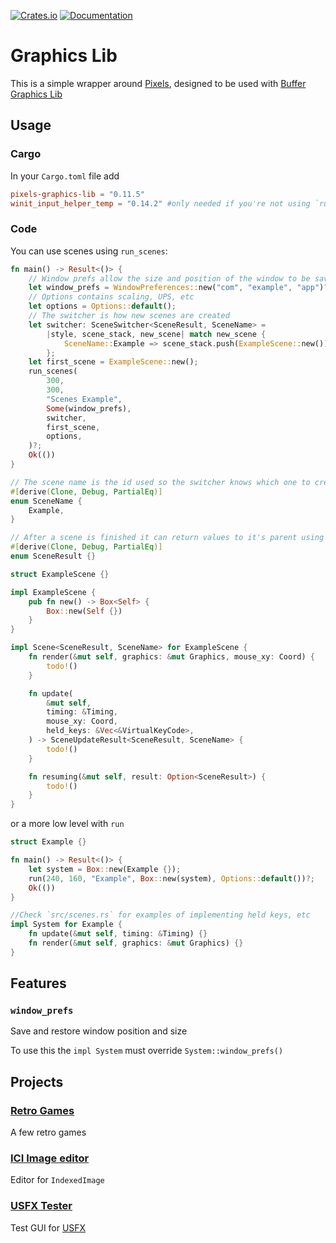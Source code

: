 [![Crates.io](https://img.shields.io/crates/v/pixels-graphics-lib)](https://crates.io/crates/pixels-graphics-lib "Crates.io version")
[![Documentation](https://img.shields.io/docsrs/pixels-graphics-lib)](https://docs.rs/pixels-graphics-lib "Documentation")

# Graphics Lib

This is a simple wrapper around [Pixels](https://github.com/parasyte/pixels), designed to be used with [Buffer Graphics Lib](https://github.com/emmabritton/buffer-graphics-lib)

## Usage

### Cargo

In your `Cargo.toml` file add
```toml
pixels-graphics-lib = "0.11.5"
winit_input_helper_temp = "0.14.2" #only needed if you're not using `run()`
```

### Code

You can use scenes using `run_scenes`:
```rust
fn main() -> Result<()> {
    // Window prefs allow the size and position of the window to be saved and restored
    let window_prefs = WindowPreferences::new("com", "example", "app")?;
    // Options contains scaling, UPS, etc
    let options = Options::default();
    // The switcher is how new scenes are created
    let switcher: SceneSwitcher<SceneResult, SceneName> =
        |style, scene_stack, new_scene| match new_scene {
            SceneName::Example => scene_stack.push(ExampleScene::new()),
        };
    let first_scene = ExampleScene::new();
    run_scenes(
        300,
        300,
        "Scenes Example",
        Some(window_prefs),
        switcher,
        first_scene,
        options,
    )?;
    Ok(())
}

// The scene name is the id used so the switcher knows which one to create
#[derive(Clone, Debug, PartialEq)]
enum SceneName {
    Example,
}

// After a scene is finished it can return values to it's parent using scene result
#[derive(Clone, Debug, PartialEq)]
enum SceneResult {}

struct ExampleScene {}

impl ExampleScene {
    pub fn new() -> Box<Self> {
        Box::new(Self {})
    }
}

impl Scene<SceneResult, SceneName> for ExampleScene {
    fn render(&mut self, graphics: &mut Graphics, mouse_xy: Coord) {
        todo!()
    }

    fn update(
        &mut self,
        timing: &Timing,
        mouse_xy: Coord,
        held_keys: &Vec<&VirtualKeyCode>,
    ) -> SceneUpdateResult<SceneResult, SceneName> {
        todo!()
    }

    fn resuming(&mut self, result: Option<SceneResult>) {
        todo!()
    }
}
```

or a more low level with `run`
```rust
struct Example {}

fn main() -> Result<()> {
    let system = Box::new(Example {});
    run(240, 160, "Example", Box::new(system), Options::default())?;
    Ok(())
}

//Check `src/scenes.rs` for examples of implementing held keys, etc
impl System for Example {
    fn update(&mut self, timing: &Timing) {}
    fn render(&mut self, graphics: &mut Graphics) {}
}
```

## Features

### `window_prefs`

Save and restore window position and size

To use this the `impl System` must override `System::window_prefs()`

## Projects

### [Retro Games](https://github.com/emmabritton/retro-games)

A few retro games

### [ICI Image editor](https://github.com/emmabritton/ici-image-editor)

Editor for `IndexedImage`

### [USFX Tester](https://github.com/emmabritton/uxfs-test)

Test GUI for [USFX](https://github.com/tversteeg/usfx)

